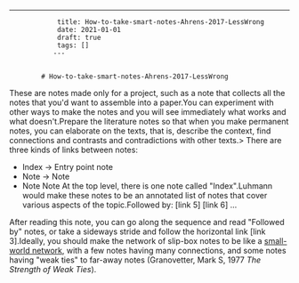 ---
                title: How-to-take-smart-notes-Ahrens-2017-LessWrong
                date: 2021-01-01    
                draft: true
                tags: []
               ---


            # How-to-take-smart-notes-Ahrens-2017-LessWrong

These are notes made only for a project, such as a note that collects all the notes that you'd want to assemble into a paper.You can experiment with other ways to make the notes and you will see immediately what works and what doesn't.Prepare the literature notes so that when you make permanent notes, you can elaborate on the texts, that is, describe the context, find connections and contrasts and contradictions with other texts.>
There are three kinds of links between notes:
- Index -> Entry point note
- Note -> Note
- Note Note
At the top level, there is one note called "Index".Luhmann would make these notes to be an annotated list of notes that cover various aspects of the topic.Followed by: [link 5] [link 6] ...
>
After reading this note, you can go along the sequence and read "Followed by" notes, or take a sideways stride and follow the horizontal link [link 3].Ideally, you should make the network of slip-box notes to be like a [small-world network](https://en.wikipedia.org/wiki/Small-world_network), with a few notes having many connections, and some notes having "weak ties" to far-away notes (Granovetter, Mark S, 1977 *The Strength of Weak Ties*).